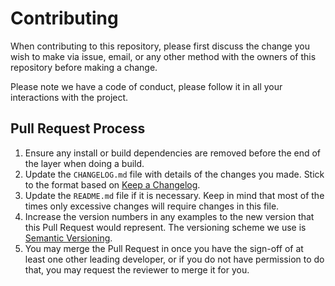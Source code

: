 # Contributing

When contributing to this repository, please first discuss the change you wish to make via issue, email, or any other method with the owners of this repository before making a change.

Please note we have a code of conduct, please follow it in all your interactions with the project.

## Pull Request Process

1. Ensure any install or build dependencies are removed before the end of the layer when doing a build.
2. Update the `CHANGELOG.md` file with details of the changes you made. Stick to the format based on [Keep a Changelog](https://keepachangelog.com/en/1.0.0/).
3. Update the `README.md` file if it is necessary. Keep in mind that most of the times  only excessive changes will require changes in this file.
4. Increase the version numbers in any examples to the new version that this Pull Request would represent. The versioning scheme we use is [Semantic Versioning](https://semver.org/spec/v2.0.0.html).
4. You may merge the Pull Request in once you have the sign-off of at least one other leading developer, or if you do not have permission to do that, you may request the reviewer to merge it for you.